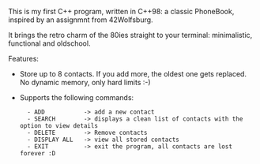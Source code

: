 This is my first C++ program, written in C++98: 
        a classic PhoneBook, inspired by an assignmnt from 42Wolfsburg.
        
It brings the retro charm of the 80ies straight to your terminal: minimalistic, functional and oldschool.

Features: 
- Store up to 8 contacts. If you add more, the oldest one gets replaced. No dynamic memory, only hard limits :-)
- Supports the following commands:
  
        - ADD           -> add a new contact
        - SEARCH        -> displays a clean list of contacts with the option to view details
        - DELETE        -> Remove contacts  
        - DISPLAY ALL   -> view all stored contacts
        - EXIT          -> exit the program, all contacts are lost forever :D

